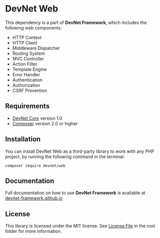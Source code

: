 # DevNet Web
This dependency is a part of **DevNet Framework**, which includes the following web components:

- HTTP Context
- HTTP Client
- Middleware Dispatcher
- Routing System
- MVC Controller
- Action Filter
- Template Engine
- Error Handler
- Authentication
- Authorization
- CSRF Prevention

## Requirements
- [DevNet Core](https://github.com/DevNet-Framework/core/) version 1.0
- [Composer](https://getcomposer.org/) version 2.0 or higher

## Installation
You can install DevNet Web as a third-party library to work with any PHP project, by running the following command in the terminal:
```
composer require devnet/web
```

## Documentation
Full documentation on how to use **DevNet Framework** is available at [devnet-framework.github.io](https://devnet-framework.github.io)

## License
This library is licensed under the MIT license. See [License File](https://github.com/DevNet-Framework/web/blob/master/LICENSE) in the root folder for more information.
